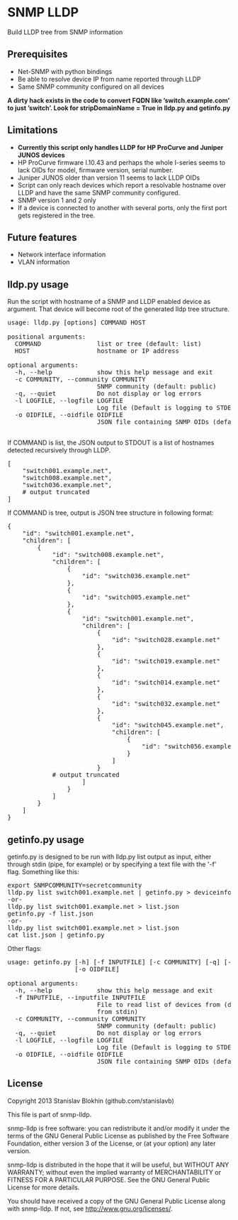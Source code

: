 SNMP LLDP
=========

Build LLDP tree from SNMP information

Prerequisites
-------------
* Net-SNMP with python bindings
* Be able to resolve device IP from name reported through LLDP
* Same SNMP community configured on all devices

**A dirty hack exists in the code to convert FQDN like ’switch.example.com’ to just ’switch’. Look for stripDomainName = True in lldp.py and getinfo.py**

Limitations
-----------
* **Currently this script only handles LLDP for HP ProCurve and Juniper JUNOS devices**
* HP ProCurve firmware I.10.43 and perhaps the whole I-series seems to lack OIDs for model, firmware version, serial number.
* Juniper JUNOS older than version 11 seems to lack LLDP OIDs
* Script can only reach devices which report a resolvable hostname over LLDP and have the same SNMP community configured.
* SNMP version 1 and 2 only
* If a device is connected to another with several ports, only the first port gets registered in the tree.

Future features
---------------
* Network interface information
* VLAN information

lldp.py usage
-------------
Run the script with hostname of a SNMP and LLDP enabled device as argument. That device will become root of the generated lldp tree structure.
<pre>
usage: lldp.py [options] COMMAND HOST

positional arguments:
  COMMAND               list or tree (default: list)
  HOST                  hostname or IP address

optional arguments:
  -h, --help            show this help message and exit
  -c COMMUNITY, --community COMMUNITY
                        SNMP community (default: public)
  -q, --quiet           Do not display or log errors
  -l LOGFILE, --logfile LOGFILE
                        Log file (Default is logging to STDERR)
  -o OIDFILE, --oidfile OIDFILE
                        JSON file containing SNMP OIDs (default: oid.json)

</pre>

If COMMAND is list, the JSON output to STDOUT is a list of hostnames detected recursively through LLDP.
<pre>
[
	"switch001.example.net",
	"switch008.example.net",
	"switch036.example.net",
	# output truncated
]
</pre>

If COMMAND is tree, output is JSON tree structure in following format:
<pre>
{
    "id": "switch001.example.net",
    "children": [
        {
            "id": "switch008.example.net",
            "children": [
                {
                    "id": "switch036.example.net"
                },
                {
                    "id": "switch005.example.net"
                },
                {
                    "id": "switch001.example.net",
                    "children": [
                        {
                            "id": "switch028.example.net"
                        },
                        {
                            "id": "switch019.example.net"
                        },
                        {
                            "id": "switch014.example.net"
                        },
                        {
                            "id": "switch032.example.net"
                        },
                        {
                            "id": "switch045.example.net",
                            "children": [
                                {
                                    "id": "switch056.example.net"
                                }
                            ]
                        }
			# output truncated
                    ]
                }
            ]
        }
    ]
}
</pre>

getinfo.py usage
----------------

getinfo.py is designed to be run with lldp.py list output as input, either through stdin (pipe, for example) or by specifying a text file with the '-f' flag. Something like this:
<pre>
export SNMPCOMMUNITY=secretcommunity
lldp.py list switch001.example.net | getinfo.py > deviceinfo.json
-or-
lldp.py list switch001.example.net > list.json
getinfo.py -f list.json
-or-
lldp.py list switch001.example.net > list.json
cat list.json | getinfo.py
</pre>

Other flags:
<pre>
usage: getinfo.py [-h] [-f INPUTFILE] [-c COMMUNITY] [-q] [-l LOGFILE]
                  [-o OIDFILE]

optional arguments:
  -h, --help            show this help message and exit
  -f INPUTFILE, --inputfile INPUTFILE
                        File to read list of devices from (defaults to reading
                        from stdin)
  -c COMMUNITY, --community COMMUNITY
                        SNMP community (default: public)
  -q, --quiet           Do not display or log errors
  -l LOGFILE, --logfile LOGFILE
                        Log file (Default is logging to STDERR)
  -o OIDFILE, --oidfile OIDFILE
                        JSON file containing SNMP OIDs (default: oid.json)
</pre>

License
-------
Copyright 2013 Stanislav Blokhin (github.com/stanislavb)

This file is part of snmp-lldp.

snmp-lldp is free software: you can redistribute it and/or modify it under the terms of the GNU General Public License as published by the Free Software Foundation, either version 3 of the License, or (at your option) any later version.

snmp-lldp is distributed in the hope that it will be useful, but WITHOUT ANY WARRANTY; without even the implied warranty of MERCHANTABILITY or FITNESS FOR A PARTICULAR PURPOSE.  See the GNU General Public License for more details.

You should have received a copy of the GNU General Public License along with snmp-lldp.  If not, see <http://www.gnu.org/licenses/>.
